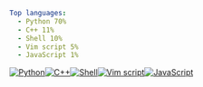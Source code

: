 ``` yaml
Top languages:
  - Python 70%
  - C++ 11%
  - Shell 10%
  - Vim script 5%
  - JavaScript 1%
```

[![Python](https://via.placeholder.com/126x10/3572A5/?text=+)](https://github.com/search?l=Python&q=user%3Aqiz-li&type=code)[![C++](https://via.placeholder.com/19x10/f34b7d/?text=+)](https://github.com/search?l=C%2B%2B&q=user%3Aqiz-li&type=code)[![Shell](https://via.placeholder.com/18x10/89e051/?text=+)](https://github.com/search?l=Shell&q=user%3Aqiz-li&type=code)[![Vim script](https://via.placeholder.com/9x10/199f4b/?text=+)](https://github.com/search?l=Vim%20script&q=user%3Aqiz-li&type=code)[![JavaScript](https://via.placeholder.com/1x10/f1e05a/?text=+)](https://github.com/search?l=JavaScript&q=user%3Aqiz-li&type=code)
